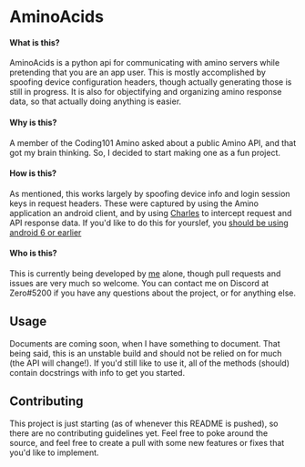 # AminoAcids

#### What is this?
AminoAcids is a python api for communicating with amino servers while pretending that you are an app user. This is mostly accomplished by spoofing device configuration headers, though actually generating those is still in progress. It is also for objectifying and organizing amino response data, so that actually doing anything is easier.

#### Why is this?
A member of the Coding101 Amino asked about a public Amino API, and that got my brain thinking. So, I decided to start making one as a fun project.

#### How is this?
As mentioned, this works largely by spoofing device info and login session keys in request headers. These were captured by using the Amino application an android client, and by using [Charles](https://www.charlesproxy.com/) to intercept request and API response data. If you'd like to do this for yourslef, you [should be using android 6 or earlier](https://android-developers.googleblog.com/2016/07/changes-to-trusted-certificate.html)

#### Who is this?
This is currently being developed by [me](https://github.com/basswaver) alone, though pull requests and issues are very much so welcome. You can contact me on Discord at Zero#5200 if you have any questions about the project, or for anything else.

## Usage

Documents are coming soon, when I have something to document. That being said, this is an unstable build and should not be relied on for much (the API will change!). If you'd still like to use it, all of the methods (should) contain docstrings with info to get you started.

## Contributing

This project is just starting (as of whenever this README is pushed), so there are no contributing guidelines yet. Feel free to poke around the source, and feel free to create a pull with some new features or fixes that you'd like to implement.
